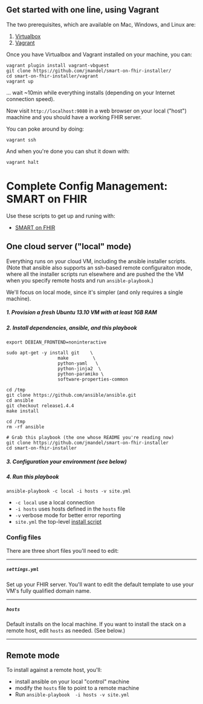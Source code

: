 ## Get started with one line, using Vagrant

The two prerequisites, which are available on Mac, Windows, and Linux are:

1. [Virtualbox](https://www.virtualbox.org/wiki/Downloads)
2. [Vagrant](http://www.vagrantup.com/downloads)

Once you have Virtualbox and Vagrant installed on your machine, you can:

```
vagrant plugin install vagrant-vbguest
git clone https://github.com/jmandel/smart-on-fhir-installer/
cd smart-on-fhir-installer/vagrant
vagrant up
```

... wait ~10min while everything installs (depending on your Internet connection speed).

Now visit `http://localhost:9080` in a web browser on your local ("host")
maachine and you should have a working FHIR server.

You can poke around by doing:

```
vagrant ssh
```

And when you're done you can shut it down with:

```
vagrant halt
```


# Complete Config Management: SMART on FHIR

Use these scripts to get up and runing with:
 * [SMART on FHIR](https://github.com/jmandel/smart-on-fhir) 

##  One cloud server ("local" mode)

Everything runs on your cloud VM, including the ansible installer scripts. (Note that
ansible also supports an ssh-based remote configuraiton mode, where all the
installer scripts run elsewhere and are pushed the the VM when you specify 
remote hosts and run `ansible-playbook`.)

We'll focus on local mode, since it's simpler (and only requires a single machine).

##### 1. Provision a fresh Ubuntu 13.10 VM **with at least 1GB RAM**
##### 2. Install dependencies, ansible, and this playbook

```
export DEBIAN_FRONTEND=noninteractive
  
sudo apt-get -y install git    \
                   make         \
                   python-yaml   \                                                    
                   python-jinja2  \                                                  
                   python-paramiko \
                   software-properties-common

cd /tmp
git clone https://github.com/ansible/ansible.git         
cd ansible
git checkout release1.4.4
make install

cd /tmp 
rm -rf ansible

# Grab this playbook (the one whose README you're reading now)
git clone https://github.com/jmandel/smart-on-fhir-installer
cd smart-on-fhir-installer
```
##### 3.  Configuration your environment (see below)
##### 4.  Run this playbook
```
ansible-playbook -c local -i hosts -v site.yml
```

* `-c local`         use a local connection
* `-i hosts`         uses hosts defined in the `hosts` file
* `-v`               verbose mode for better error reporting
* `site.yml`         the top-level [install script](site.yml)

### Config files
There are three short files you'll need to edit:

---

##### `settings.yml`
Set up your FHIR server.  You'll want to edit the default template to use
your VM's fully qualified domain name.

---

##### `hosts`
Default installs on the local machine.
If you want to install the stack on a remote host, edit `hosts` as needed. (See below.)

---

##  Remote mode
To install against a remote host, you'll:
 * install ansible on your local "control" machine
 * modify the `hosts` file to point to a remote machine
 * Run `ansible-playbook  -i hosts -v site.yml`

